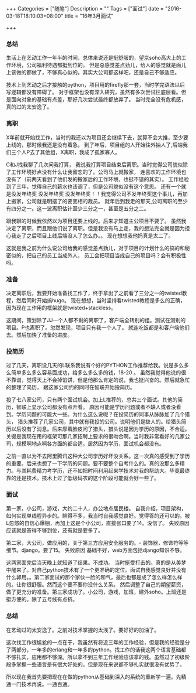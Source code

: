 +++
Categories = ["随笔"]
Description = ""
Tags = ["面试"]
date = "2016-03-18T18:10:03+08:00"
title = "16年3月面试"

+++

### 总结
生活上在艺动工作一年半的时间，总体来说还是挺舒服的，望京soho高大上的工作环境，公司福利待遇都挺到位的。
但是总感觉差点劲儿，给人的感觉就是面儿上该做的都做了，不够真心似的。其实大公司都这样吧，还是自己不够适应。
<!--more-->

技术上到艺动之后才接触的python，项目用的firefly那一套，当时学完语法以后写逻辑都没有障碍了。
对于框架也没有深入研究，虽然有多次尝试往底层看。但是面向对象的基础有点差，那好几次尝试最终都放弃了。
当时完全没有危机感，真的过的太安逸了。

### 离职
X年前就开始找工作，当时的我还以为项目还会继续下去，就算不会大推，至少要上线的，那时候我还是没有着急。
到了年后，项目组的人开始往外抽人了,后端我们三个人P去了其他组，X离职，我成了孤家寡人。

C和J找我聊了几次问我打算， 我说我打算项目结束后离职。当时觉得公司貌似除了工作环境好点没有什么让我留恋的了。公司马上就搬家，
连喜欢的工作环境也没有了（前两天看到了他们发的搬家后的工作环境，也挺不错的其实）。
工作经验到了三年，觉得自己的薪水也该调了，但是公司貌似没有这个意思。
还有一个就是没发年终奖 没发年终奖 没发年终奖！！我觉得公司不发年终奖这个事儿，再加上搬家，公司就是明摆了的要变相的裁员。
就年后到我走的那天,公司离职的至少有四分之一。这一波离职估计至少三分之一，甚至是五分之二。

跟我聊的时候我依然以为项目还要上线的。后来才知道主公项目不要了。
虽然我决定了离职，而且跟他们说了离职。但是我没有马上走，我的想法完全就是因为担心我走了之后项目上线后端没人了怎么办。。
现在想想我他妈真是太二了。

这就是我之前为什么说公司给我的感觉差点劲儿，对于项目的计划什么的搞的和秘密似的，把自己的员工当成外人，
员工会把项目当成自己的项目吗？会有积极性吗。

### 准备
决定离职后，我要开始准备找工作了，终于拿出了之前看了三分之一的twisted教程，然后同时开始搞hugo。
现在想想，当时坚持看twisted教程是多么的正确，因为现在工作用的框架就是twisted+stackless。

这期间，策划除了JJ一个人都不剩的离职了，客户端全转别的组。测试在测别的项目。P也离职了。忽然发现，项目只有我一个人了。
就连吃饭都是和客户端他们去。然后加快了准备的进度。

### 投简历
过了几天，离职没几天的L联系我说有个好的PYTHON工作推荐给我。说是多么多么简单多么多么容易面成功，给多么多么多的钱，18-20 。
虽然我觉得他说的很不靠谱，觉得天上不会掉馅饼，但是他那么肯定的说，我也挺兴奋的。然后就急忙的整理了简历，
跟这家公司约的同时在智联开始投简历。

投了七八家公司，只有两个面试机会。加上L推荐的，总共三个面试。其他的简历，智联上显示公司都没有点开看。
原因可能是学历问题或者不缺人或者没看到。学历问题的可能大一些。为什么这么说呢？在投简历的同事从脉脉加了几个猎头，
猎头推荐了几家公司，其中就有我投的公司。说明他们是缺人的。给猎头简历以后没有了消息。后来厚着脸皮问了猎头，猎头说是因为学历的原因，不合适。关键是我现在用的框架可那几家招聘上要求的很吻合啊。当时我非常看好的几家公司，规模啊地点啊各方面的都合适。居然因为学历，面试机会都没有。

之前一直以为不去阿里腾讯这种大公司学历好坏没关系。这一次真的感受到了学历的重要。后来也想了一下学历的问题。要不要整个自考什么的。真的没那么多精力。与其耗费精力考学历，还不如把时间利用起来学技术对我的帮助大。毕竟最终靠的还是技术。技术上过了低级码农的这个阶段可能就会好一些了。


### 面试
第一家，小公司，游戏，大约二十人，办公地点居民楼。 
自我介绍，项目架构，如何实现单线程异步的。聊得不多，我当时自我感觉良好。觉得答的还可以的。被L忽悠的自信心爆棚，再加上这是个小公司，直接张口要了14。没信了。 
失败原因应该就是答得不够到位，还有就是要多了。

第二家，大公司，做应用的，关于第三方应用安全服务的。-
装饰器，修饰符等等细节。django。要了15。
失败原因 基础不好，web方面包括django知识不够。

这两家面完后当天晚上就知道了结果。不成功。 
当时挺受打击的。真的是从美梦中醒来了。对自己python技术有了一个更准确的定位。面试自我感觉良好并没有什么卵用。。第二家面试的那个家伙一脸的和气，最后也都是成了怎么样怎么样的。让你很舒服。然而这个要不要你没什么关系。
然后调整了自己的期望薪资，做了更充分的准备。第三家成功了。小公司，游戏，加班，建外soho。上班还是挺方便的。除了五号线有点挤。

### 总结
在艺动过的太安逸了。之前对技术掌握的太浅了。要好好的加油了。

这次找工作很尴尬的一点在于，我虽然有将近三年的工作经验，但是我的经验是分了两部分，一年多的erlang和一年多的python。找工作的话我这两个语言基础都不够扎实，应用都不够深。所以拿不到三年工作经验应该拿的钱。虽然过了初级阶段多掌握一些语言是有很大好处的。但是现在来说都不够扎实就很没有优势了。

所以现在我首先要把现在在做的python从基础到深入的系统的重新学一遍。先精通一门技术再说。一通百通。

